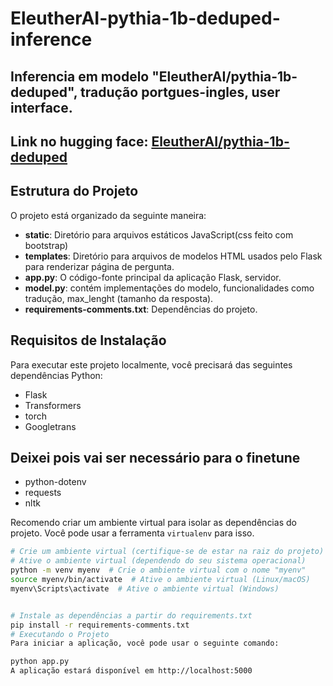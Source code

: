 # EleutherAI-pythia-1b-deduped-inference
## Inferencia em modelo "EleutherAI/pythia-1b-deduped", tradução portgues-ingles, user interface. 
## Link no hugging face: [EleutherAI/pythia-1b-deduped](https://huggingface.co/EleutherAI/pythia-1b-deduped)

## Estrutura do Projeto

O projeto está organizado da seguinte maneira:

- **static**: Diretório para arquivos estáticos JavaScript(css feito com bootstrap)
- **templates**: Diretório para arquivos de modelos HTML usados pelo Flask para renderizar página de pergunta.
- **app.py**: O código-fonte principal da aplicação Flask, servidor.
- **model.py**:  contém implementações do modelo, funcionalidades como tradução, max_lenght (tamanho da resposta).
- **requirements-comments.txt**:  Dependências do projeto.

## Requisitos de Instalação

Para executar este projeto localmente, você precisará das seguintes dependências Python:

- Flask
- Transformers
- torch
- Googletrans
## Deixei pois vai ser necessário para o finetune
- python-dotenv
- requests
- nltk

Recomendo criar um ambiente virtual para isolar as dependências do projeto. Você pode usar a ferramenta `virtualenv` para isso.

```bash
# Crie um ambiente virtual (certifique-se de estar na raiz do projeto)
# Ative o ambiente virtual (dependendo do seu sistema operacional)
python -m venv myenv  # Crie o ambiente virtual com o nome "myenv"
source myenv/bin/activate  # Ative o ambiente virtual (Linux/macOS)
myenv\Scripts\activate  # Ative o ambiente virtual (Windows)


# Instale as dependências a partir do requirements.txt
pip install -r requirements-comments.txt
# Executando o Projeto
Para iniciar a aplicação, você pode usar o seguinte comando:

python app.py
A aplicação estará disponível em http://localhost:5000

